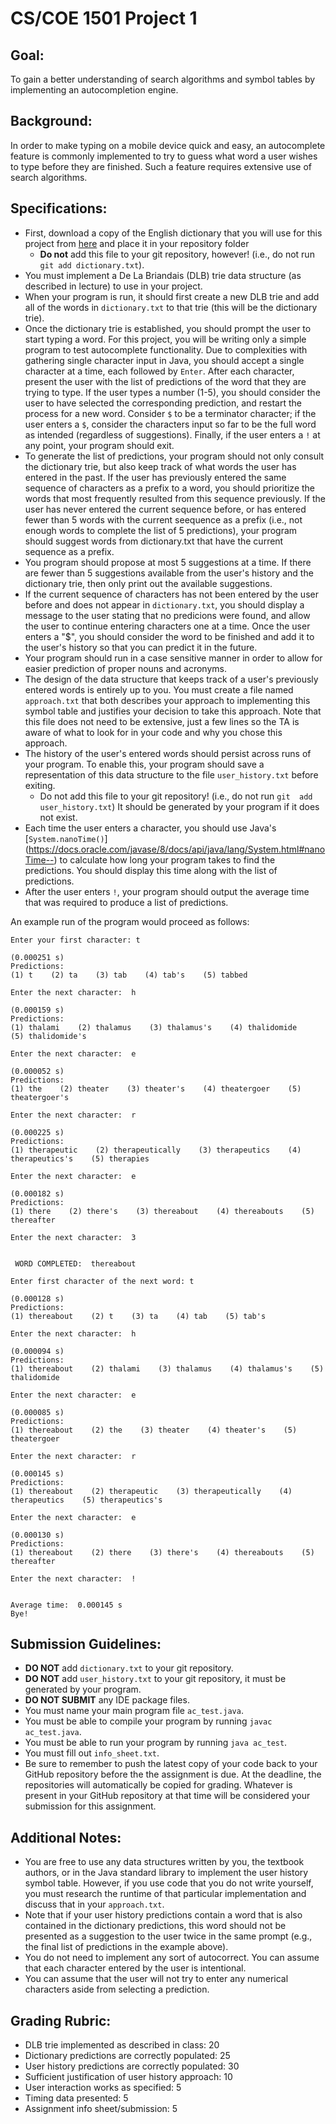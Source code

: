 # CS/COE 1501 Project 1

## Goal:
To gain a better understanding of search algorithms and symbol tables by
implementing an autocompletion engine.

## Background:
In order to make typing on a mobile device quick and easy, an autocomplete
feature is commonly implemented to try to guess what word a user wishes to type
before they are finished. Such a feature requires extensive use of search
algorithms.

## Specifications:
* First, download a copy of the English dictionary that you will use for this 
  project from [here](http://people.cs.pitt.edu/~nlf4/cs1501/handouts/dictionary.txt)
  and place it in your repository folder
	* **Do not** add this file to your git repository, however! (i.e., do not run
	  `git add dictionary.txt`).
* You must implement a De La Briandais (DLB) trie data structure (as described
  in lecture) to use in your project.
* When your program is run, it should first create a new DLB trie and add all
  of the words in `dictionary.txt` to that trie (this will be the dictionary
  trie).
* Once the dictionary trie is established, you should prompt the user
  to start typing a word.  For this project, you will be writing only a simple
  program to test autocomplete functionality. Due to complexities with
  gathering single character input in Java, you should accept a single character at a time, each followed by `Enter`. After each character, present the user with the list of predictions of the word that they are trying to type.
  If the user types a number (1-5), you should consider the user to have selected
  the corresponding prediction, and restart the process for a new word.  Consider `$` to be a terminator character; if the user enters a
  `$`, consider the characters input so far to be the full word as intended (regardless of suggestions).  Finally, if 
  the user enters a `!` at any point, your program should exit.
* To generate the list of predictions, your program should not only consult
  the dictionary trie, but also keep track of what words the user has entered
  in the past. If the user has previously entered the same sequence of
  characters as a prefix to a word, you should prioritize the words that most frequently resulted from this sequence
  previously. If the user has never entered the current sequence before, or
  has entered fewer than 5 words with the current seequence as a prefix
  (i.e., not enough words to complete the list of 5 predictions), your program
  should suggest words from dictionary.txt that have the current sequence as a
  prefix.
* You program should propose at most 5 suggestions at a time. If there are
  fewer than 5 suggestions available from the user's history and the dictionary
  trie, then only print out the available suggestions.
* If the current sequence of characters has not been entered by the user
  before and does not appear in `dictionary.txt`, you should display a 
  message to the user stating that no predicions were found, and allow
  the user to continue entering characters one at a time.  Once the user
  enters a "$", you should consider the word to be finished and add it
  to the user's history so that you can predict it in the future.
* Your program should run in a case sensitive manner in order to allow for
  easier prediction of proper nouns and acronyms.
* The design of the data structure that keeps track of a user's previously 
  entered words is entirely up to you. You must create a file named
  `approach.txt` that both describes your approach to implementing this symbol
  table and justifies your decision to take this approach.  Note that this file
  does not need to be extensive, just a few lines so the TA is aware of what to
  look for in your code and why you chose this approach.
* The history of the user's entered words should persist across runs of your
  program.  To enable this, your program should save a representation of
  this data structure to the file `user_history.txt` before exiting.
    * Do not add this file to your git repository! (i.e., do not run `git 
	  add user_history.txt`)  It should be generated by your program
	  if it does not exist.
* Each time the user enters a character, you should use Java's
  [`System.nanoTime()`]
  (https://docs.oracle.com/javase/8/docs/api/java/lang/System.html#nanoTime--)
  to calculate how long your program takes to find the predictions. You should 
  display this time along with the list of predictions.
* After the user enters `!`, your program should output the average time
  that was required to produce a list of predictions.

An example run of the program would proceed as follows:

```
Enter your first character: t

(0.000251 s)
Predictions:
(1) t    (2) ta    (3) tab    (4) tab's    (5) tabbed    

Enter the next character:  h               

(0.000159 s)
Predictions:
(1) thalami    (2) thalamus    (3) thalamus's    (4) thalidomide    (5) thalidomide's    

Enter the next character:  e

(0.000052 s)
Predictions:
(1) the    (2) theater    (3) theater's    (4) theatergoer    (5) theatergoer's    

Enter the next character:  r

(0.000225 s)
Predictions:
(1) therapeutic    (2) therapeutically    (3) therapeutics    (4) therapeutics's    (5) therapies    

Enter the next character:  e

(0.000182 s)
Predictions:
(1) there    (2) there's    (3) thereabout    (4) thereabouts    (5) thereafter    

Enter the next character:  3


 WORD COMPLETED:  thereabout

Enter first character of the next word: t

(0.000128 s)
Predictions:
(1) thereabout    (2) t    (3) ta    (4) tab    (5) tab's    

Enter the next character:  h

(0.000094 s)
Predictions:
(1) thereabout    (2) thalami    (3) thalamus    (4) thalamus's    (5) thalidomide    

Enter the next character:  e

(0.000085 s)
Predictions:
(1) thereabout    (2) the    (3) theater    (4) theater's    (5) theatergoer    

Enter the next character:  r

(0.000145 s)
Predictions:
(1) thereabout    (2) therapeutic    (3) therapeutically    (4) therapeutics    (5) therapeutics's    

Enter the next character:  e

(0.000130 s)
Predictions:
(1) thereabout    (2) there    (3) there's    (4) thereabouts    (5) thereafter    

Enter the next character:  !


Average time:  0.000145 s
Bye!
```

## Submission Guidelines:
* **DO NOT** add `dictionary.txt` to your git repository.
* **DO NOT** add `user_history.txt` to your git repository, it must be
  generated by your program.
* **DO NOT SUBMIT** any IDE package files.
* You must name your main program file `ac_test.java`.
* You must be able to compile your program by running
  `javac ac_test.java`.
* You must be able to run your program by running `java ac_test`.
* You must fill out `info_sheet.txt`.
* Be sure to remember to push the latest copy of your code back to your GitHub
  repository before the the assignment is due.  At the deadline, the
  repositories will automatically be copied for grading.  Whatever is present
  in your GitHub repository at that time will be considered your submission for
  this assignment.

## Additional Notes:
* You are free to use any data structures written by you, the textbook authors,
  or in the Java standard library to implement the user history symbol table.
  However, if you use code that you do not write yourself, you must research
  the runtime of that particular implementation and discuss that in your
  `approach.txt`.
* Note that if your user history predictions contain a word that is also
  contained in the dictionary predictions, this word should not be presented
  as a suggestion to the user twice in the same prompt (e.g., the final list
  of predictions in the example above).
* You do not need to implement any sort of autocorrect.  You can assume
  that each character entered by the user is intentional.
* You can assume that the user will not try to enter any numerical characters
  aside from selecting a prediction.

## Grading Rubric:
* DLB trie implemented as described in class:  20
* Dictionary predictions are correctly populated:  25
* User history predictions are correctly populated:  30
* Sufficient justification of user history approach:  10
* User interaction works as specified:  5
* Timing data presented: 5
* Assignment info sheet/submission:  5
